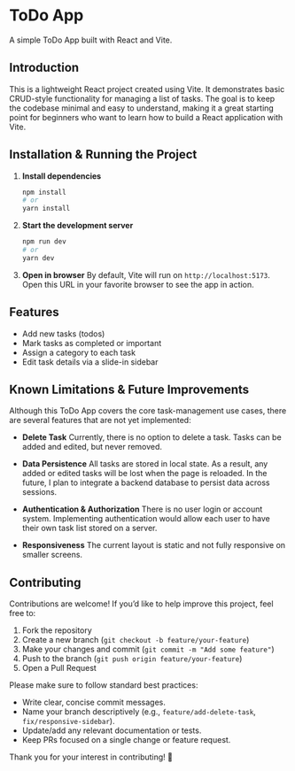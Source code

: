 # ToDo App

A simple ToDo App built with React and Vite.

## Introduction

This is a lightweight React project created using Vite. It demonstrates basic CRUD-style functionality for managing a list of tasks. The goal is to keep the codebase minimal and easy to understand, making it a great starting point for beginners who want to learn how to build a React application with Vite.

## Installation & Running the Project

1. **Install dependencies**

    ```bash
    npm install
    # or
    yarn install
    ```

2. **Start the development server**

    ```bash
    npm run dev
    # or
    yarn dev
    ```

3. **Open in browser**
   By default, Vite will run on `http://localhost:5173`. Open this URL in your favorite browser to see the app in action.

## Features

- Add new tasks (todos)
- Mark tasks as completed or important
- Assign a category to each task
- Edit task details via a slide-in sidebar

## Known Limitations & Future Improvements

Although this ToDo App covers the core task-management use cases, there are several features that are not yet implemented:

- **Delete Task**
  Currently, there is no option to delete a task. Tasks can be added and edited, but never removed.

- **Data Persistence**
  All tasks are stored in local state. As a result, any added or edited tasks will be lost when the page is reloaded. In the future, I plan to integrate a backend database to persist data across sessions.

- **Authentication & Authorization**
  There is no user login or account system. Implementing authentication would allow each user to have their own task list stored on a server.

- **Responsiveness**
  The current layout is static and not fully responsive on smaller screens.

## Contributing

Contributions are welcome! If you’d like to help improve this project, feel free to:

1. Fork the repository
2. Create a new branch (`git checkout -b feature/your-feature`)
3. Make your changes and commit (`git commit -m "Add some feature"`)
4. Push to the branch (`git push origin feature/your-feature`)
5. Open a Pull Request

Please make sure to follow standard best practices:

- Write clear, concise commit messages.
- Name your branch descriptively (e.g., `feature/add-delete-task`, `fix/responsive-sidebar`).
- Update/add any relevant documentation or tests.
- Keep PRs focused on a single change or feature request.

Thank you for your interest in contributing! 🚀
